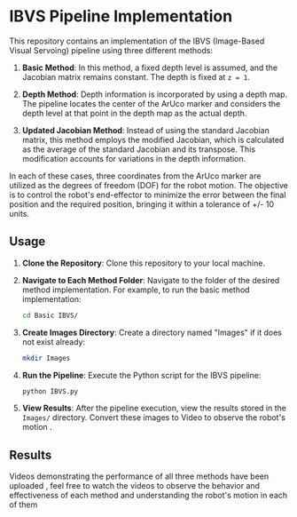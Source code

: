 # IBVS Pipeline Implementation

This repository contains an implementation of the IBVS (Image-Based Visual Servoing) pipeline using three different methods:

1. **Basic Method**: In this method, a fixed depth level is assumed, and the Jacobian matrix remains constant. The depth is fixed at `z = 1`.

2. **Depth Method**: Depth information is incorporated by using a depth map. The pipeline locates the center of the ArUco marker and considers the depth level at that point in the depth map as the actual depth.

3. **Updated Jacobian Method**: Instead of using the standard Jacobian matrix, this method employs the modified Jacobian, which is calculated as the average of the standard Jacobian and its transpose. This modification accounts for variations in the depth information.

In each of these cases, three coordinates from the ArUco marker are utilized as the degrees of freedom (DOF) for the robot motion. The objective is to control the robot's end-effector to minimize the error between the final position and the required position, bringing it within a tolerance of +/- 10 units.


## Usage

1. **Clone the Repository**: Clone this repository to your local machine.

2. **Navigate to Each Method Folder**: Navigate to the folder of the desired method implementation. For example, to run the basic method implementation:

    ```bash
    cd Basic IBVS/
    ```

3. **Create Images Directory**: Create a directory named "Images" if it does not exist already:

    ```bash
    mkdir Images
    ```

4. **Run the Pipeline**: Execute the Python script for the IBVS pipeline:

    ```bash
    python IBVS.py
    ```

5. **View Results**: After the pipeline execution, view the results stored in the `Images/` directory. Convert these images to Video to observe the robot's motion .


## Results 

Videos demonstrating the performance of all three methods have been uploaded , feel free to watch the videos to observe the behavior and effectiveness of each method and understanding the robot's motion in each of them 
